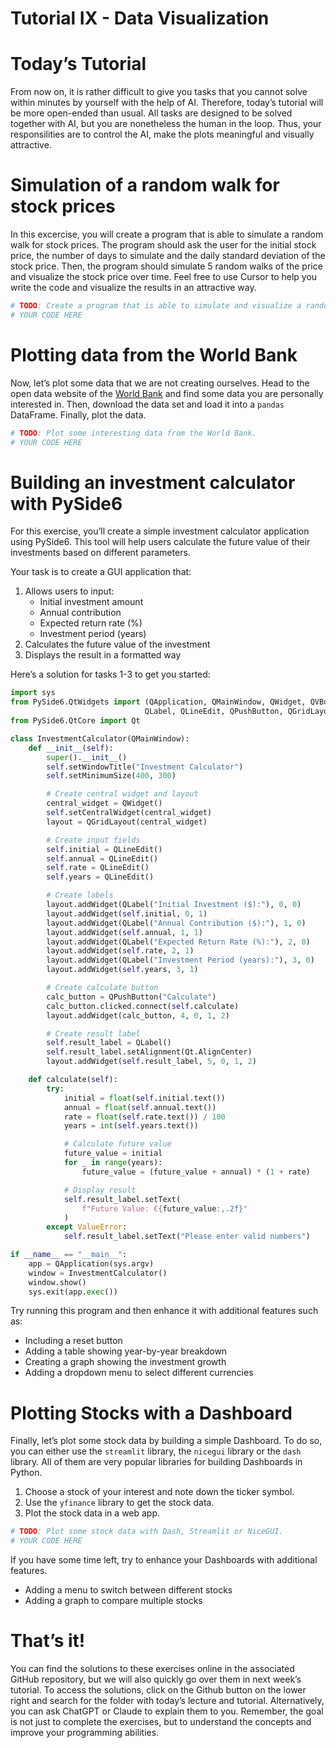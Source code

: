 # Tutorial IX - Data Visualization


# Today’s Tutorial

From now on, it is rather difficult to give you tasks that you
<span class="highlight">cannot solve within minutes by yourself with the
help of AI</span>. Therefore, today’s tutorial will be more open-ended
than usual. All tasks are designed to be solved together with AI, but
you are nonetheless the human in the loop. Thus, your responsilities are
to control the AI, make the plots meaningful and visually attractive.

# Simulation of a random walk for stock prices

In this excercise, you will create a program that is able to simulate a
random walk for stock prices. The program should ask the user for the
initial stock price, the number of days to simulate and the daily
standard deviation of the stock price. Then, the program should simulate
5 random walks of the price and visualize the stock price over time.
Feel free to use Cursor to help you write the code and visualize the
results in an attractive way.

``` python
# TODO: Create a program that is able to simulate and visualize a random walk.
# YOUR CODE HERE
```

# Plotting data from the World Bank

Now, let’s plot some data that we are not creating ourselves. Head to
the open data website of the [World Bank](https://data.worldbank.org)
and find some data you are personally interested in. Then, download the
data set and load it into a `pandas` DataFrame. Finally, plot the data.

``` python
# TODO: Plot some interesting data from the World Bank.
# YOUR CODE HERE
```

# Building an investment calculator with PySide6

For this exercise, you’ll create a simple investment calculator
application using PySide6. This tool will help users calculate the
future value of their investments based on different parameters.

Your task is to create a GUI application that:

1.  Allows users to input:
    - Initial investment amount
    - Annual contribution
    - Expected return rate (%)
    - Investment period (years)
2.  Calculates the future value of the investment
3.  Displays the result in a formatted way

Here’s a solution for tasks 1-3 to get you started:

``` python
import sys
from PySide6.QtWidgets import (QApplication, QMainWindow, QWidget, QVBoxLayout,
                              QLabel, QLineEdit, QPushButton, QGridLayout)
from PySide6.QtCore import Qt

class InvestmentCalculator(QMainWindow):
    def __init__(self):
        super().__init__()
        self.setWindowTitle("Investment Calculator")
        self.setMinimumSize(400, 300)

        # Create central widget and layout
        central_widget = QWidget()
        self.setCentralWidget(central_widget)
        layout = QGridLayout(central_widget)

        # Create input fields
        self.initial = QLineEdit()
        self.annual = QLineEdit()
        self.rate = QLineEdit()
        self.years = QLineEdit()

        # Create labels
        layout.addWidget(QLabel("Initial Investment ($):"), 0, 0)
        layout.addWidget(self.initial, 0, 1)
        layout.addWidget(QLabel("Annual Contribution ($):"), 1, 0)
        layout.addWidget(self.annual, 1, 1)
        layout.addWidget(QLabel("Expected Return Rate (%):"), 2, 0)
        layout.addWidget(self.rate, 2, 1)
        layout.addWidget(QLabel("Investment Period (years):"), 3, 0)
        layout.addWidget(self.years, 3, 1)

        # Create calculate button
        calc_button = QPushButton("Calculate")
        calc_button.clicked.connect(self.calculate)
        layout.addWidget(calc_button, 4, 0, 1, 2)

        # Create result label
        self.result_label = QLabel()
        self.result_label.setAlignment(Qt.AlignCenter)
        layout.addWidget(self.result_label, 5, 0, 1, 2)

    def calculate(self):
        try:
            initial = float(self.initial.text())
            annual = float(self.annual.text())
            rate = float(self.rate.text()) / 100
            years = int(self.years.text())

            # Calculate future value
            future_value = initial
            for _ in range(years):
                future_value = (future_value + annual) * (1 + rate)

            # Display result
            self.result_label.setText(
                f"Future Value: €{future_value:,.2f}"
            )
        except ValueError:
            self.result_label.setText("Please enter valid numbers")

if __name__ == "__main__":
    app = QApplication(sys.argv)
    window = InvestmentCalculator()
    window.show()
    sys.exit(app.exec())
```

Try running this program and then enhance it with additional features
such as:

- Including a reset button
- Adding a table showing year-by-year breakdown
- Creating a graph showing the investment growth
- Adding a dropdown menu to select different currencies

# Plotting Stocks with a Dashboard

Finally, let’s plot some stock data by building a simple Dashboard. To
do so, you can either use the `streamlit` library, the `nicegui` library
or the `dash` library. All of them are very popular libraries for
building Dashboards in Python.

1.  Choose a stock of your interest and note down the ticker symbol.
2.  Use the `yfinance` library to get the stock data.
3.  Plot the stock data in a web app.

``` python
# TODO: Plot some stock data with Dash, Streamlit or NiceGUI.
# YOUR CODE HERE
```

If you have some time left, try to enhance your Dashboards with
additional features.

- Adding a menu to switch between different stocks
- Adding a graph to compare multiple stocks

# That’s it!

You can find the solutions to these exercises online in the associated
GitHub repository, but we will also quickly go over them in next week’s
tutorial. To access the solutions, click on the Github button on the
lower right and search for the folder with today’s lecture and tutorial.
Alternatively, you can ask ChatGPT or Claude to explain them to you.
Remember, the goal is not just to complete the exercises, but to
understand the concepts and improve your programming abilities.
